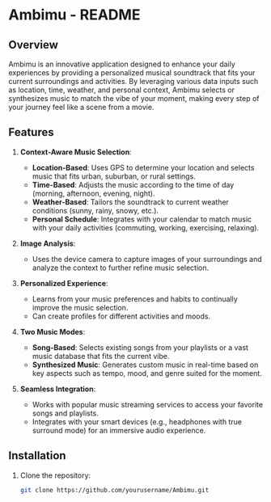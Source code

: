 # Ambimu - README

## Overview
Ambimu is an innovative application designed to enhance your daily experiences by providing a personalized musical soundtrack that fits your current surroundings and activities. By leveraging various data inputs such as location, time, weather, and personal context, Ambimu selects or synthesizes music to match the vibe of your moment, making every step of your journey feel like a scene from a movie.

## Features
1. **Context-Aware Music Selection**:
   - **Location-Based**: Uses GPS to determine your location and selects music that fits urban, suburban, or rural settings.
   - **Time-Based**: Adjusts the music according to the time of day (morning, afternoon, evening, night).
   - **Weather-Based**: Tailors the soundtrack to current weather conditions (sunny, rainy, snowy, etc.).
   - **Personal Schedule**: Integrates with your calendar to match music with your daily activities (commuting, working, exercising, relaxing).

2. **Image Analysis**:
   - Uses the device camera to capture images of your surroundings and analyze the context to further refine music selection.

3. **Personalized Experience**:
   - Learns from your music preferences and habits to continually improve the music selection.
   - Can create profiles for different activities and moods.

4. **Two Music Modes**:
   - **Song-Based**: Selects existing songs from your playlists or a vast music database that fits the current vibe.
   - **Synthesized Music**: Generates custom music in real-time based on key aspects such as tempo, mood, and genre suited for the moment.

5. **Seamless Integration**:
   - Works with popular music streaming services to access your favorite songs and playlists.
   - Integrates with your smart devices (e.g., headphones with true surround mode) for an immersive audio experience.

## Installation
1. Clone the repository:
   ```bash
   git clone https://github.com/yourusername/Ambimu.git